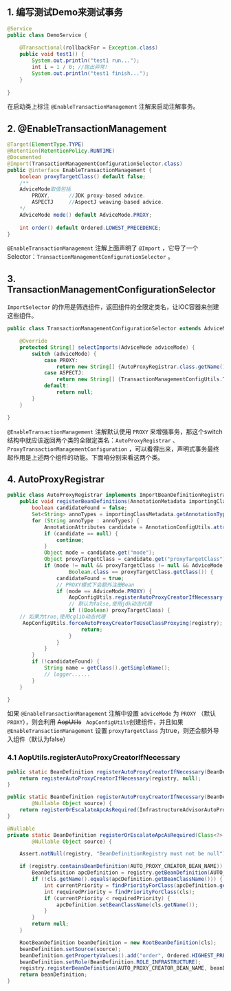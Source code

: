## 1. 编写测试Demo来测试事务

```java
@Service
public class DemoService {
    
    @Transactional(rollbackFor = Exception.class)
    public void test1() {
        System.out.println("test1 run...");
        int i = 1 / 0; //抛出异常!
        System.out.println("test1 finish...");
    }
    
}
```

在启动类上标注 `@EnableTransactionManagement` 注解来启动注解事务。

## 2. @EnableTransactionManagement

```java
@Target(ElementType.TYPE)
@Retention(RetentionPolicy.RUNTIME)
@Documented
@Import(TransactionManagementConfigurationSelector.class)
public @interface EnableTransactionManagement {
    boolean proxyTargetClass() default false;
    /**
    AdviceMode取值包括
    	PROXY, 		//JDK proxy-based advice.
    	ASPECTJ		//AspectJ weaving-based advice.
    */
    AdviceMode mode() default AdviceMode.PROXY;
    
    int order() default Ordered.LOWEST_PRECEDENCE;
}
```

`@EnableTransactionManagement` 注解上面声明了 `@Import` ，它导了一个Selector：`TransactionManagementConfigurationSelector` 。

## 3. TransactionManagementConfigurationSelector

`ImportSelector` 的作用是筛选组件，返回组件的全限定类名，让IOC容器来创建这些组件。

```java
public class TransactionManagementConfigurationSelector extends AdviceModeImportSelector<EnableTransactionManagement> {

	@Override
	protected String[] selectImports(AdviceMode adviceMode) {
		switch (adviceMode) {
			case PROXY:
				return new String[] {AutoProxyRegistrar.class.getName(), ProxyTransactionManagementConfiguration.class.getName()};
			case ASPECTJ:
				return new String[] {TransactionManagementConfigUtils.TRANSACTION_ASPECT_CONFIGURATION_CLASS_NAME};
			default:
				return null;
		}
	}

}
```

`@EnableTransactionManagement` 注解默认使用 `PROXY` 来增强事务，那这个switch结构中就应该返回两个类的全限定类名：`AutoProxyRegistrar` 、`ProxyTransactionManagementConfiguration` ，可以看得出来，声明式事务最终起作用是上述两个组件的功能。下面咱分别来看这两个类。

## 4. AutoProxyRegistrar

```java
public class AutoProxyRegistrar implements ImportBeanDefinitionRegistrar {
    public void registerBeanDefinitions(AnnotationMetadata importingClassMetadata, BeanDefinitionRegistry registry) {
        boolean candidateFound = false;
        Set<String> annoTypes = importingClassMetadata.getAnnotationTypes();
        for (String annoType : annoTypes) {
            AnnotationAttributes candidate = AnnotationConfigUtils.attributesFor(importingClassMetadata, annoType);
            if (candidate == null) {
                continue;
            }
            Object mode = candidate.get("mode");
            Object proxyTargetClass = candidate.get("proxyTargetClass");
            if (mode != null && proxyTargetClass != null && AdviceMode.class == mode.getClass() &&
                    Boolean.class == proxyTargetClass.getClass()) {
                candidateFound = true;
                // PROXY模式下会额外注册Bean
                if (mode == AdviceMode.PROXY) {
                    AopConfigUtils.registerAutoProxyCreatorIfNecessary(registry);
                    // 默认为false,使用jdk动态代理
                    if ((Boolean) proxyTargetClass) {                    
 	// 如果为true,使用cglib动态代理
     AopConfigUtils.forceAutoProxyCreatorToUseClassProxying(registry);
                        return;
                    }
                }
            }
        }
        if (!candidateFound) {
            String name = getClass().getSimpleName();
            // logger......
        }
    }

}
```

如果 `@EnableTransactionManagement` 注解中设置 `adviceMode` 为 `PROXY` （默认`PROXY`），则会利用 ~~AopUtils~~ ` AopConfigUtils`创建组件，并且如果 `@EnableTransactionManagement` 设置 `proxyTargetClass` 为true，则还会额外导入组件（默认为false）

### 4.1 AopUtils.registerAutoProxyCreatorIfNecessary

```java
public static BeanDefinition registerAutoProxyCreatorIfNecessary(BeanDefinitionRegistry registry) {
    return registerAutoProxyCreatorIfNecessary(registry, null);
}

public static BeanDefinition registerAutoProxyCreatorIfNecessary(BeanDefinitionRegistry registry,
        @Nullable Object source) {
    return registerOrEscalateApcAsRequired(InfrastructureAdvisorAutoProxyCreator.class, registry, source);
}

@Nullable
private static BeanDefinition registerOrEscalateApcAsRequired(Class<?> cls, BeanDefinitionRegistry registry,
        @Nullable Object source) {

    Assert.notNull(registry, "BeanDefinitionRegistry must not be null");

    if (registry.containsBeanDefinition(AUTO_PROXY_CREATOR_BEAN_NAME)) {
        BeanDefinition apcDefinition = registry.getBeanDefinition(AUTO_PROXY_CREATOR_BEAN_NAME);
        if (!cls.getName().equals(apcDefinition.getBeanClassName())) {
            int currentPriority = findPriorityForClass(apcDefinition.getBeanClassName());
            int requiredPriority = findPriorityForClass(cls);
            if (currentPriority < requiredPriority) {
                apcDefinition.setBeanClassName(cls.getName());
            }
        }
        return null;
    }

    RootBeanDefinition beanDefinition = new RootBeanDefinition(cls);
    beanDefinition.setSource(source);
    beanDefinition.getPropertyValues().add("order", Ordered.HIGHEST_PRECEDENCE);
    beanDefinition.setRole(BeanDefinition.ROLE_INFRASTRUCTURE);
    registry.registerBeanDefinition(AUTO_PROXY_CREATOR_BEAN_NAME, beanDefinition);
    return beanDefinition;
}
```

